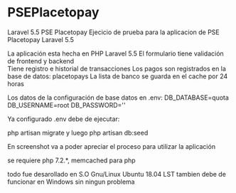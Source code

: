 # PSEPlacetopay
Laravel 5.5 PSE Placetopay
Ejecicio de prueba para la aplicacion de PSE Placetopay Laravel 5.5

La aplicación esta hecha en PHP Laravel 5.5
El formulario tiene validación de frontend y backend  
Tiene registro e historial de transacciones
Los pagos son registrados en la base de datos: placetopays
La lista de banco se guarda en el cache por 24 horas


Los datos de la configuración de base datos en .env: 
DB_DATABASE=quota 
DB_USERNAME=root 
DB_PASSWORD=''

Ya configurado .env debe de ejecutar: 

php artisan migrate 
    y luego 
php artisan db:seed

En screenshot va a poder apreciar el proceso para utilizar la aplicación

se requiere php 7.2.*, memcached para php

todo fue desarollado en S.O Gnu/Linux Ubuntu 18.04 LST tambien debe de funcionar en Windows sin ningun problema
